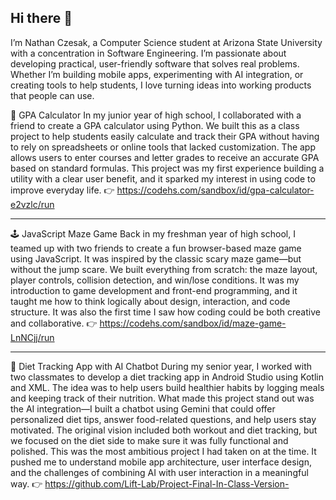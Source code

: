 ## Hi there 👋
I’m Nathan Czesak, a Computer Science student at Arizona State University with a concentration in Software Engineering. I’m passionate about developing practical, user-friendly software that solves real problems. Whether I’m building mobile apps, experimenting with AI integration, or creating tools to help students, I love turning ideas into working products that people can use.

🧮 GPA Calculator
In my junior year of high school, I collaborated with a friend to create a GPA calculator using Python. We built this as a class project to help students easily calculate and track their GPA without having to rely on spreadsheets or online tools that lacked customization. The app allows users to enter courses and letter grades to receive an accurate GPA based on standard formulas. This project was my first experience building a utility with a clear user benefit, and it sparked my interest in using code to improve everyday life.
👉 https://codehs.com/sandbox/id/gpa-calculator-e2vzlc/run

--------------------

🕹️ JavaScript Maze Game
Back in my freshman year of high school, I teamed up with two friends to create a fun browser-based maze game using JavaScript. It was inspired by the classic scary maze game—but without the jump scare.
We built everything from scratch: the maze layout, player controls, collision detection, and win/lose conditions. It was my introduction to game development and front-end programming, and it taught me how to think logically about design, interaction, and code structure. It was also the first time I saw how coding could be both creative and collaborative.
👉 https://codehs.com/sandbox/id/maze-game-LnNCjj/run

--------------------

🥗 Diet Tracking App with AI Chatbot
During my senior year, I worked with two classmates to develop a diet tracking app in Android Studio using Kotlin and XML. The idea was to help users build healthier habits by logging meals and keeping track of their nutrition.
What made this project stand out was the AI integration—I built a chatbot using Gemini that could offer personalized diet tips, answer food-related questions, and help users stay motivated. The original vision included both workout and diet tracking, but we focused on the diet side to make sure it was fully functional and polished.
This was the most ambitious project I had taken on at the time. It pushed me to understand mobile app architecture, user interface design, and the challenges of combining AI with user interaction in a meaningful way.
👉 https://github.com/Lift-Lab/Project-Final-In-Class-Version-



<!--
**NathanCzesak/NathanCzesak** is a ✨ _special_ ✨ repository because its `README.md` (this file) appears on your GitHub profile.

Here are some ideas to get you started:

- 🔭 I’m currently working on ...
- 🌱 I’m currently learning ...
- 👯 I’m looking to collaborate on ...
- 🤔 I’m looking for help with ...
- 💬 Ask me about ...
- 📫 How to reach me: ...
- 😄 Pronouns: ...
- ⚡ Fun fact: ...
-->

